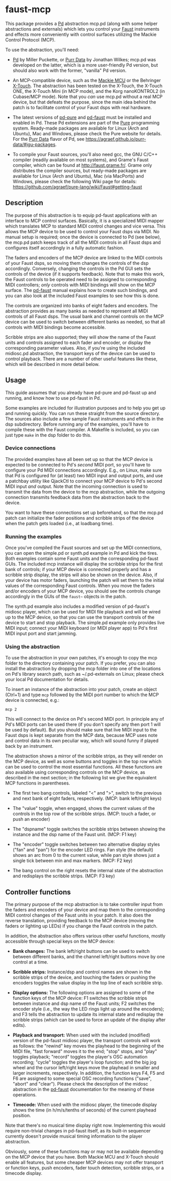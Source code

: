 
# faust-mcp

This package provides a [Pd][pd] abstraction mcp.pd (along with some helper abstractions and externals) which lets you control your [Faust][] instruments and effects more conveniently with control surfaces utilizing the Mackie Control Protocol (MCP).

To use the abstraction, you'll need:

- [Pd][pd] by Miller Puckette, or [Purr Data][purr-data] by Jonathan Wilkes; mcp.pd was developed on the latter, which is a more user-friendly Pd version, but should also work with the former, "vanilla" Pd version.

- An MCP-compatible device, such as the [Mackie MCU][] or the Behringer [X-Touch][]. The abstraction has been tested on the X-Touch, the X-Touch ONE, the X-Touch Mini (in MCP mode), and the Korg nanoKONTROL2 (in Cubase/MCP mode). Note that you *can* use mcp.pd without a real MCP device, but that defeats the purpose, since the main idea behind the patch is to facilitate control of your Faust dsps with real hardware.

- The latest versions of [pd-pure][] and [pd-faust][] must be installed and enabled in Pd. These Pd extensions are part of the [Pure][] programming system. Ready-made packages are available for Linux (Arch and Ubuntu), Mac and Windows, please check the Pure website for details. For the [Purr Data][purr-data] flavor of Pd, see https://agraef.github.io/purr-data/#jgu-packages.

- To compile your Faust sources, you'll also need gcc, the GNU C/C++ compiler (readily available on most systems), and Grame's Faust compiler, which can be found at http://faust.grame.fr/. Grame only distributes the compiler sources, but ready-made packages are available for Linux (Arch and Ubuntu), Mac (via MacPorts) and Windows, please check the following Wiki page for details: https://github.com/agraef/pure-lang/wiki/Faust#getting-faust

[pd]: http://puredata.info/
[purr-data]: https://agraef.github.io/purr-data/
[pd-faust]: https://agraef.github.io/pure-docs/pd-faust.html
[pd-pure]: https://agraef.github.io/pure-docs/pd-pure.html
[Faust]: http://faust.grame.fr/
[Pure]: https://agraef.github.io/pure-lang/
[Mackie MCU]: https://mackie.com/products/mcu-pro-and-xt-pro
[X-Touch]: https://www.musictribe.com/Categories/Behringer/Computer-Audio/Desktop-Controllers/X-TOUCH/p/P0B1X

## Description

The purpose of this abstraction is to equip pd-faust applications with an interface to MCP control surfaces. Basically, it is a specialized MIDI mapper which translates MCP to standard MIDI control changes and vice versa. This allows the MCP device to be used to control your Faust dsps via MIDI. No manual setup is required; once the device is connected to Pd (see below), the mcp.pd patch keeps track of all the MIDI controls in all Faust dsps and configures itself accordingly in a fully automatic fashion.

The faders and encoders of the MCP device are linked to the MIDI controls of your Faust dsps, so moving them changes the controls of the dsp accordingly. Conversely, changing the controls in the Pd GUI sets the controls of the device (if it supports feedback). Note that to make this work, the Faust controls to be operated need to be assigned to corresponding MIDI controllers; *only* controls with MIDI bindings will show on the MCP surface. The [pd-faust][] manual explains how to create such bindings, and you can also look at the included Faust examples to see how this is done.

The controls are organized into banks of eight faders and encoders. The abstraction provides as many banks as needed to represent all MIDI controls of all Faust dsps. The usual bank and channel controls on the MCP device can be used to switch between different banks as needed, so that all controls with MIDI bindings become accessible.

Scribble strips are also supported; they will show the name of the Faust units and controls assigned to each fader and encoder, or display the corresponding parameter values. Also, if you're using the included midiosc.pd abstraction, the transport keys of the device can be used to control playback. There are a number of other useful features like these, which will be described in more detail below.

## Usage

This guide assumes that you already have pd-pure and pd-faust up and running, and know how to use pd-faust in Pd.

Some examples are included for illustration purposes and to help you get up and running quickly. You can run these straight from the source directory. The sources also include a few sample Faust instruments and effects in the dsp subdirectory. Before running any of the examples, you'll have to compile these with the Faust compiler. A Makefile is included, so you can just type `make` in the dsp folder to do this.

### Device connections

The provided examples have all been set up so that the MCP device is expected to be connected to Pd's *second* MIDI port, so you'll have to configure your Pd MIDI connections accordingly. E.g., on Linux, make sure that Pd is configured for (at least) two MIDI input and output ports, and use a patchbay utility like QjackCtl to connect your MCP device to Pd's second MIDI input *and* output. Note that the incoming connection is used to transmit the data from the device to the mcp abstraction, while the outgoing connection transmits feedback data from the abstraction back to the device.

You want to have these connections set up beforehand, so that the mcp.pd patch can initialize the fader positions and scribble strips of the device when the patch gets loaded (i.e., at loadbang time).

### Running the examples

Once you've compiled the Faust sources and set up the MIDI connections, you can open the simple.pd or synth.pd example in Pd and kick the tires. Both examples contain some Faust units and the corresponding pd-faust GUIs. The included mcp instance will display the scribble strips for the first bank of controls; if your MCP device is connected properly and has a scribble strip display, the strips will also be shown on the device. Also, if your device has motor faders, launching the patch will set them to the initial values of the corresponding Faust controls. When you move the faders and/or encoders of your MCP device, you should see the controls change accordingly in the GUIs of the `faust~` objects in the patch.

The synth.pd example also includes a modified version of pd-faust's midiosc player, which can be used for MIDI file playback and will be wired up to the MCP device, so that you can use the transport controls of the device to start and stop playback. The simple.pd example only provides live MIDI input; connect your MIDI keyboard (or MIDI player app) to Pd's first MIDI input port and start jamming.

### Using the abstraction

To use the abstraction in your own patches, it's enough to copy the mcp folder to the directory containing your patch. If you prefer, you can also install the abstraction by dropping the mcp folder into one of the locations on Pd's library search path, such as ~/.pd-externals on Linux; please check your local Pd documentation for details.

To insert an instance of the abstraction into your patch, create an object (Ctrl+1) and type `mcp` followed by the MIDI port number to which the MCP device is connected, e.g.:

    mcp 2

This will connect to the device on Pd's second MIDI port. In principle any of Pd's MIDI ports can be used there (if you don't specify any then port 1 will be used by default). But you should make sure that live MIDI input to the Faust dsps is kept separate from the MCP data, because MCP uses note and control data in its own peculiar way, which will sound funny if played back by an instrument.

The abstraction shows a mirror of the scribble strips, as they will render on the MCP device, as well as some buttons and toggles in the top row which can be used to control the most essential functions. All these functions are also available using corresponding controls on the MCP device, as described in the next section; in the following list we give the equivalent MCP functions in parentheses.

- The first two bang controls, labeled "<" and ">", switch to the previous and next bank of eight faders, respectively. (MCP: bank left/right keys)

- The "value" toggle, when engaged, shows the current values of the controls in the top row of the scribble strips. (MCP: touch a fader, or push an encoder)

- The "dspname" toggle switches the scribble strips between showing the instance and the dsp name of the Faust unit. (MCP: F1 key)

- The "encoder" toggle switches between two alternative display styles ("fan" and "pan") for the encoder LED rings. Fan style (the default) shows an arc from 0 to the current value, while pan style shows just a single tick between min and max markers. (MCP: F2 key)

- The bang control on the right resets the internal state of the abstraction and redisplays the scribble strips. (MCP: F3 key)

## Controller functions

The primary purpose of the mcp abstraction is to take controller input from the faders and encoders of your device and map them to the corresponding MIDI control changes of the Faust units in your patch. It also does the reverse translation, providing feedback to the MCP device (moving the faders or lighting up LEDs) if you change the Faust controls in the patch.

In addition, the abstraction also offers various other useful functions, mostly accessible through special keys on the MCP device:

- **Bank changes:** The bank left/right buttons can be used to switch between different banks, and the channel left/right buttons move by one control at a time.

- **Scribble strips:** Instance/dsp and control names are shown in the scribble strips of the device, and touching the faders or pushing the encoders toggles the value display in the top line of each scribble strip.

- **Display options:** The following options are assigned to some of the function keys of the MCP device: F1 switches the scribble strips between instance and dsp name of the Faust units; F2 switches the encoder style (i.e., the way the LED rings light up around the encoders); and F3 tells the abstraction to update its internal state and redisplay the scribble strips (which can be used to force an update of the display after edits).

- **Playback and transport:** When used with the included (modified) version of the pd-faust midiosc player, the transport controls will work as follows: the "rewind" key moves the playhead to the beginning of the MIDI file, "fast forward" moves it to the end; "stop" stops, and "play" toggles playback; "record" toggles the player's OSC automation recording; "cycle" toggles the player's loop function; and the big jog wheel and the cursor left/right keys move the playhead in smaller and larger increments, respectively. In addition, the function keys F4, F5 and F6 are assigned to some special OSC recording functions ("save", "abort" and "clear"). Please check the description of the midosc abstraction in the [pd-faust][] documentation for the meaning of these operations.

- **Timecode:** When used with the midiosc player, the timecode display shows the time (in h/m/s/tenths of seconds) of the current playhead position.

Note that there's no musical time display right now. Implementing this would require non-trivial changes in pd-faust itself, as its built-in sequencer currently doesn't provide musical timing information to the player abstraction.

Obviously, some of these functions may or may not be available depending on the MCP device that you have. Both Mackie MCU and X-Touch should enable all features, but some cheaper MCP devices may not offer transport or function keys, push encoders, fader touch detection, scribble strips, or a timecode display.

